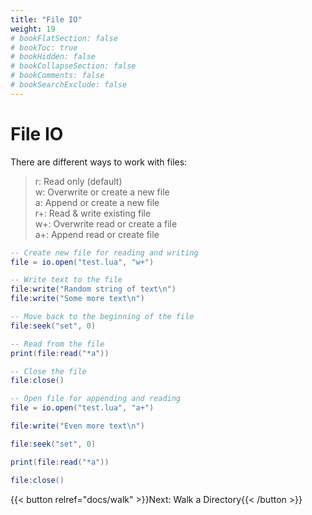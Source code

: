 ```yaml
---
title: "File IO"
weight: 19
# bookFlatSection: false
# bookToc: true
# bookHidden: false
# bookCollapseSection: false
# bookComments: false
# bookSearchExclude: false
---
```


# File IO

There are different ways to work with files:

>r: Read only (default) \
w: Overwrite or create a new file \
a: Append or create a new file \
r+: Read & write existing file \
w+: Overwrite read or create a file \
a+: Append read or create file

```lua
-- Create new file for reading and writing
file = io.open("test.lua", "w+")

-- Write text to the file
file:write("Random string of text\n")
file:write("Some more text\n")

-- Move back to the beginning of the file
file:seek("set", 0)

-- Read from the file
print(file:read("*a"))

-- Close the file
file:close()

-- Open file for appending and reading
file = io.open("test.lua", "a+")

file:write("Even more text\n")

file:seek("set", 0)

print(file:read("*a"))

file:close()
```

{{< button relref="docs/walk"  >}}Next: Walk a Directory{{< /button >}}
